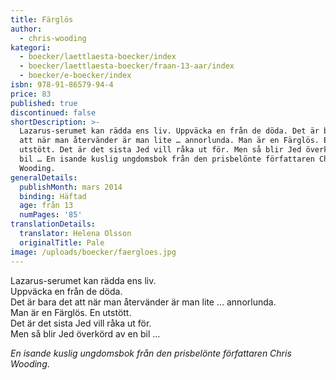 ```yaml
---
title: Färglös
author:
  - chris-wooding
kategori:
  - boecker/laettlaesta-boecker/index
  - boecker/laettlaesta-boecker/fraan-13-aar/index
  - boecker/e-boecker/index
isbn: 978-91-86579-94-4
price: 83
published: true
discontinued: false
shortDescription: >-
  Lazarus-serumet kan rädda ens liv. Uppväcka en från de döda. Det är bara det
  att när man återvänder är man lite … annorlunda. Man är en Färglös. En
  utstött. Det är det sista Jed vill råka ut för. Men så blir Jed överkörd av en
  bil … En isande kuslig ungdomsbok från den prisbelönte författaren Chris
  Wooding.
generalDetails:
  publishMonth: mars 2014
  binding: Häftad
  age: från 13
  numPages: '85'
translationDetails:
  translator: Helena Olsson
  originalTitle: Pale
image: /uploads/boecker/faergloes.jpg
---
```

Lazarus-serumet kan rädda ens liv.  
Uppväcka en från de döda.  
Det är bara det att när man återvänder är man lite … annorlunda.  
Man är en Färglös. En utstött.  
Det är det sista Jed vill råka ut för.  
Men så blir Jed överkörd av en bil …

_En isande kuslig ungdomsbok från den prisbelönte författaren Chris Wooding_.
